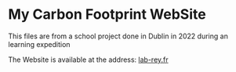 # My Carbon Footprint WebSite

This files are from a school project done in Dublin in 2022 during an learning expedition

The Website is available at the address: [lab-rey.fr](https://lab-rey.fr)

